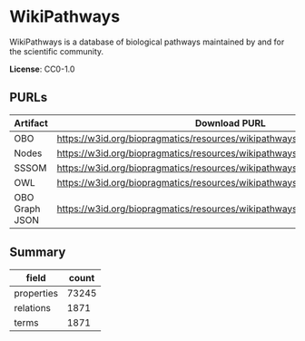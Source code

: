# WikiPathways

WikiPathways is a database of biological pathways maintained by and for the scientific community.

**License**: CC0-1.0

## PURLs

| Artifact       | Download PURL                                                                | Latest Versioned Download PURL                                                        |
|----------------|------------------------------------------------------------------------------|---------------------------------------------------------------------------------------|
| OBO            | https://w3id.org/biopragmatics/resources/wikipathways/wikipathways.obo       | https://w3id.org/biopragmatics/resources/wikipathways/20241210/wikipathways.obo       |
| Nodes          | https://w3id.org/biopragmatics/resources/wikipathways/wikipathways.tsv       | https://w3id.org/biopragmatics/resources/wikipathways/20241210/wikipathways.tsv       |
| SSSOM          | https://w3id.org/biopragmatics/resources/wikipathways/wikipathways.sssom.tsv | https://w3id.org/biopragmatics/resources/wikipathways/20241210/wikipathways.sssom.tsv |
| OWL            | https://w3id.org/biopragmatics/resources/wikipathways/wikipathways.owl       | https://w3id.org/biopragmatics/resources/wikipathways/20241210/wikipathways.owl       |
| OBO Graph JSON | https://w3id.org/biopragmatics/resources/wikipathways/wikipathways.json      | https://w3id.org/biopragmatics/resources/wikipathways/20241210/wikipathways.json      |

## Summary

| field      |   count |
|------------|---------|
| properties |   73245 |
| relations  |    1871 |
| terms      |    1871 |
